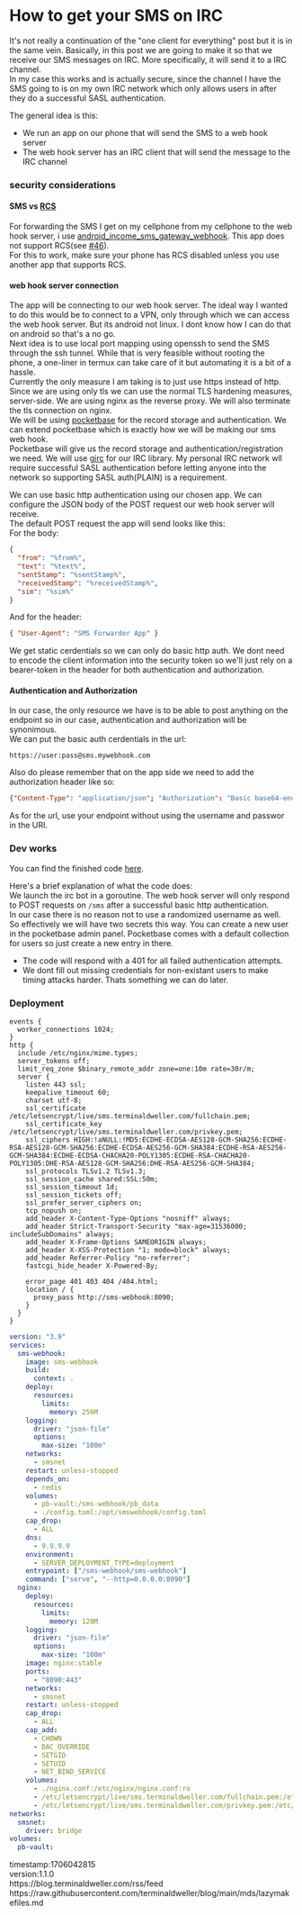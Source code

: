 # How to get your SMS on IRC

It's not really a continuation of the "one client for everything" post but it is in the same vein. Basically, in this post we are going to make it so that we receive our SMS messages on IRC. More specifically, it will send it to a IRC channel.<br/>
In my case this works and is actually secure, since the channel I have the SMS going to is on my own IRC network which only allows users in after they do a successful SASL authentication.<br/>

The general idea is this:

- We run an app on our phone that will send the SMS to a web hook server
- The web hook server has an IRC client that will send the message to the IRC channel

### security considerations

#### SMS vs [RCS](https://en.wikipedia.org/wiki/Rich_Communication_Services)

For forwarding the SMS I get on my cellphone from my cellphone to the web hook server, i use [android_income_sms_gateway_webhook](https://github.com/bogkonstantin/android_income_sms_gateway_webhook). This app does not support RCS(see [#46](https://github.com/bogkonstantin/android_income_sms_gateway_webhook/issues/46)).<br/>
For this to work, make sure your phone has RCS disabled unless you use another app that supports RCS.<br/>

#### web hook server connection

The app will be connecting to our web hook server. The ideal way I wanted to do this would be to connect to a VPN, only through which we can access the web hook server. But its android not linux. I dont know how I can do that on android so that's a no go.<br/>
Next idea is to use local port mapping using openssh to send the SMS through the ssh tunnel. While that is very feasible without rooting the phone, a one-liner in termux can take care of it but automating it is a bit of a hassle.<br/>
Currently the only measure I am taking is to just use https instead of http.<br/>
Since we are using only tls we can use the normal TLS hardening measures, server-side. We are using nginx as the reverse proxy. We will also terminate the tls connection on nginx.<br/>
We will be using [pocketbase](https://github.com/pocketbase/pocketbase) for the record storage and authentication. We can extend pocketbase which is exactly how we will be making our sms web hook.<br/>
Pocketbase will give us the record storage and authentication/registration we need. We will use [girc](https://github.com/lrstanley/girc) for our IRC library. My personal IRC network wll require successful SASL authentication before letting anyone into the network so supporting SASL auth(PLAIN) is a requirement.

We can use basic http authentication using our chosen app. We can configure the JSON body of the POST request our web hook server will receive.<br/>
The default POST request the app will send looks like this:<br/>
For the body:

```json
{
  "from": "%from%",
  "text": "%text%",
  "sentStamp": "%sentStamp%",
  "receivedStamp": "%receivedStamp%",
  "sim": "%sim%"
}
```

And for the header:

```json
{ "User-Agent": "SMS Forwarder App" }
```

We get static cerdentials so we can only do basic http auth. We dont need to encode the client information into the security token so we'll just rely on a bearer-token in the header for both authentication and authorization.<br/>

#### Authentication and Authorization

In our case, the only resource we have is to be able to post anything on the endpoint so in our case, authentication and authorization will be synonimous.<br/>
We can put the basic auth cerdentials in the url:

```
https://user:pass@sms.mywebhook.com
```

Also do please remember that on the app side we need to add the authorization header like so:<br/>

```json
{"Content-Type": "application/json"; "Authorization": "Basic base64-encoded-username:password"}
```

As for the url, use your endpoint without using the username and passwor in the URI.<br/>

### Dev works

You can find the finished code [here](https://github.com/terminaldweller/sms-webhook).<br/>

Here's a brief explanation of what the code does:<br/>
We launch the irc bot in a goroutine. The web hook server will only respond to POST requests on `/sms` after a successful basic http authentication.<br/>
In our case there is no reason not to use a randomized username as well. So effectively we will have two secrets this way. You can create a new user in the pocketbase admin panel. Pocketbase comes with a default collection for users so just create a new entry in there.<br/>

- The code will respond with a 401 for all failed authentication attempts.<br/>
- We dont fill out missing credentials for non-existant users to make timing attacks harder. Thats something we can do later.<br/>

### Deployment

```nginx
events {
  worker_connections 1024;
}
http {
  include /etc/nginx/mime.types;
  server_tokens off;
  limit_req_zone $binary_remote_addr zone=one:10m rate=30r/m;
  server {
    listen 443 ssl;
    keepalive_timeout 60;
    charset utf-8;
    ssl_certificate /etc/letsencrypt/live/sms.terminaldweller.com/fullchain.pem;
    ssl_certificate_key /etc/letsencrypt/live/sms.terminaldweller.com/privkey.pem;
    ssl_ciphers HIGH:!aNULL:!MD5:ECDHE-ECDSA-AES128-GCM-SHA256:ECDHE-RSA-AES128-GCM-SHA256:ECDHE-ECDSA-AES256-GCM-SHA384:ECDHE-RSA-AES256-GCM-SHA384:ECDHE-ECDSA-CHACHA20-POLY1305:ECDHE-RSA-CHACHA20-POLY1305:DHE-RSA-AES128-GCM-SHA256:DHE-RSA-AES256-GCM-SHA384;
    ssl_protocols TLSv1.2 TLSv1.3;
    ssl_session_cache shared:SSL:50m;
    ssl_session_timeout 1d;
    ssl_session_tickets off;
    ssl_prefer_server_ciphers on;
    tcp_nopush on;
    add_header X-Content-Type-Options "nosniff" always;
    add_header Strict-Transport-Security "max-age=31536000; includeSubDomains" always;
    add_header X-Frame-Options SAMEORIGIN always;
    add_header X-XSS-Protection "1; mode=block" always;
    add_header Referrer-Policy "no-referrer";
    fastcgi_hide_header X-Powered-By;

    error_page 401 403 404 /404.html;
    location / {
      proxy_pass http://sms-webhook:8090;
    }
  }
}
```

```yaml
version: "3.9"
services:
  sms-webhook:
    image: sms-webhook
    build:
      context: .
    deploy:
      resources:
        limits:
          memory: 256M
    logging:
      driver: "json-file"
      options:
        max-size: "100m"
    networks:
      - smsnet
    restart: unless-stopped
    depends_on:
      - redis
    volumes:
      - pb-vault:/sms-webhook/pb_data
      - ./config.toml:/opt/smswebhook/config.toml
    cap_drop:
      - ALL
    dns:
      - 9.9.9.9
    environment:
      - SERVER_DEPLOYMENT_TYPE=deployment
    entrypoint: ["/sms-webhook/sms-webhook"]
    command: ["serve", "--http=0.0.0.0:8090"]
  nginx:
    deploy:
      resources:
        limits:
          memory: 128M
    logging:
      driver: "json-file"
      options:
        max-size: "100m"
    image: nginx:stable
    ports:
      - "8090:443"
    networks:
      - smsnet
    restart: unless-stopped
    cap_drop:
      - ALL
    cap_add:
      - CHOWN
      - DAC_OVERRIDE
      - SETGID
      - SETUID
      - NET_BIND_SERVICE
    volumes:
      - ./nginx.conf:/etc/nginx/nginx.conf:ro
      - /etc/letsencrypt/live/sms.terminaldweller.com/fullchain.pem:/etc/letsencrypt/live/sms.terminaldweller.com/fullchain.pem:ro
      - /etc/letsencrypt/live/sms.terminaldweller.com/privkey.pem:/etc/letsencrypt/live/sms.terminaldweller.com/privkey.pem:ro
networks:
  smsnet:
    driver: bridge
volumes:
  pb-vault:
```

<p>
  <div class="timestamp">timestamp:1706042815</div>
  <div class="version">version:1.1.0</div>
  <div class="rsslink">https://blog.terminaldweller.com/rss/feed</div>
  <div class="originalurl">https://raw.githubusercontent.com/terminaldweller/blog/main/mds/lazymakefiles.md</div>
</p>
<br>
